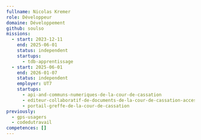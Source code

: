 ```yaml
---
fullname: Nicolas Kremer
role: Développeur
domaine: Développement
github: soulso
missions:
  - start: 2023-12-11
    end: 2025-06-01
    status: independent
    startups:
      - tdb-apprentissage
  - start: 2025-06-01
    end: 2026-01-07
    status: independent
    employer: UT7
    startups:
      - api-and-communs-numeriques-de-la-cour-de-cassation
      - editeur-collaboratif-de-documents-de-la-cour-de-cassation-accessible-en-ligne-hors-ligne
      - portail-greffe-de-la-cour-de-cassation
previously:
  - gps-usagers
  - codedutravail
competences: []
---
```

